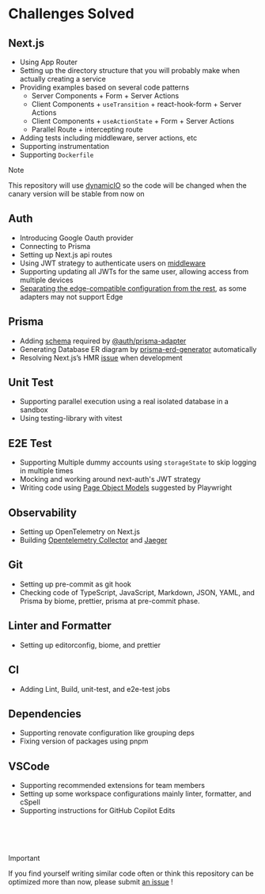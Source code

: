 # Challenges Solved

## Next.js

- Using App Router
- Setting up the directory structure that you will probably make when actually creating a service
- Providing examples based on several code patterns
  - Server Components + Form + Server Actions
  - Client Components + `useTransition` + react-hook-form + Server Actions
  - Client Components + `useActionState` + Form + Server Actions
  - Parallel Route + intercepting route
- Adding tests including middleware, server actions, etc
- Supporting instrumentation
- Supporting `Dockerfile`

> [!NOTE]
> This repository will use [dynamicIO](https://nextjs.org/docs/app/api-reference/directives/use-cache) so the code will be changed when the canary version will be stable from now on

## Auth

- Introducing Google Oauth provider
- Connecting to Prisma
- Setting up Next.js api routes
- Using JWT strategy to authenticate users on [middleware](https://next-auth.js.org/tutorials/securing-pages-and-api-routes#nextjs-middleware)
- Supporting updating all JWTs for the same user, allowing access from multiple devices
- [Separating the edge-compatible configuration from the rest](https://authjs.dev/getting-started/migrating-to-v5#edge-compatibility), as some adapters may not support Edge

## Prisma

- Adding [schema](https://authjs.dev/getting-started/adapters/prisma#schema) required by [@auth/prisma-adapter](https://authjs.dev/getting-started/adapters/prisma)
- Generating Database ER diagram by [prisma-erd-generator](https://github.com/keonik/prisma-erd-generator) automatically
- Resolving Next.js’s HMR [issue](https://www.prisma.io/docs/orm/more/help-and-troubleshooting/nextjs-help) when development

## Unit Test

- Supporting parallel execution using a real isolated database in a sandbox
- Using testing-library with vitest

## E2E Test <Badge type="warning" text="Optional" />

- Supporting Multiple dummy accounts using `storageState` to skip logging in multiple times
- Mocking and working around next-auth's JWT strategy
- Writing code using [Page Object Models](https://playwright.dev/docs/pom) suggested by Playwright

## Observability <Badge type="warning" text="Optional" />

- Setting up OpenTelemetry on Next.js
- Building [Opentelemetry Collector](https://opentelemetry.io/docs/collector/) and [Jaeger](https://www.jaegertracing.io/)

## Git

- Setting up pre-commit as git hook
- Checking code of TypeScript, JavaScript, Markdown, JSON, YAML, and Prisma by biome, prettier, prisma at pre-commit phase.

## Linter and Formatter

- Setting up editorconfig, biome, and prettier

## CI

- Adding Lint, Build, unit-test, and e2e-test jobs

## Dependencies

- Supporting renovate configuration like grouping deps
- Fixing version of packages using pnpm

## VSCode

- Supporting recommended extensions for team members
- Setting up some workspace configurations mainly linter, formatter, and cSpell
- Supporting instructions for GitHub Copilot Edits

<br />
<br />
<br />

> [!IMPORTANT]
> If you find yourself writing similar code often or think this repository can be optimized more than now, please submit [an issue](https://github.com/hiroppy/web-app-template/issues/new) !
